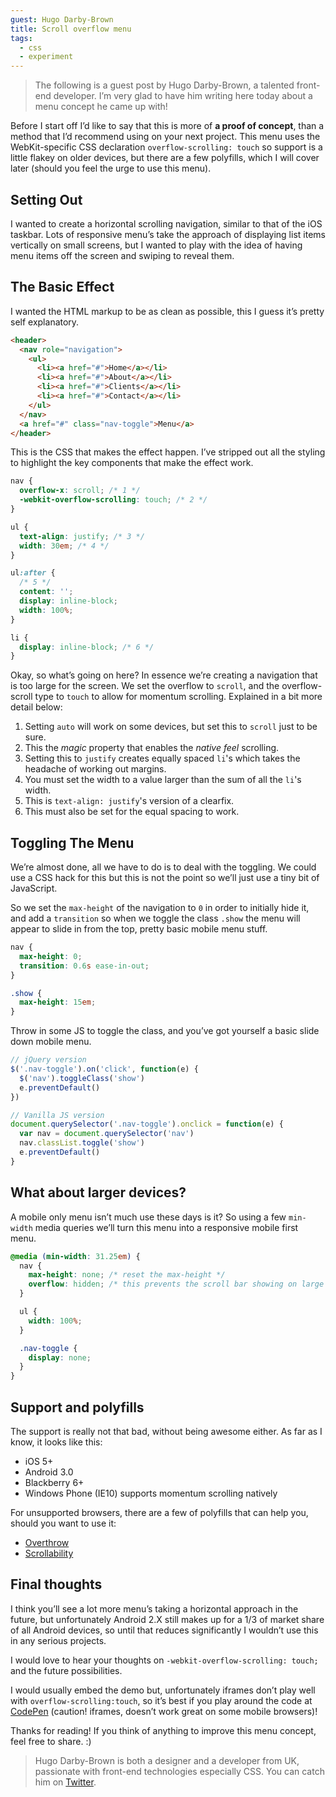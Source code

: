 ```yaml
---
guest: Hugo Darby-Brown
title: Scroll overflow menu
tags:
  - css
  - experiment
---
```


> The following is a guest post by Hugo Darby-Brown, a talented front-end developer. I’m very glad to have him writing here today about a menu concept he came up with!

Before I start off I’d like to say that this is more of **a proof of concept**, than a method that I’d recommend using on your next project. This menu uses the WebKit-specific CSS declaration `overflow-scrolling: touch` so support is a little flakey on older devices, but there are a few polyfills, which I will cover later (should you feel the urge to use this menu).

## Setting Out

I wanted to create a horizontal scrolling navigation, similar to that of the iOS taskbar. Lots of responsive menu’s take the approach of displaying list items vertically on small screens, but I wanted to play with the idea of having menu items off the screen and swiping to reveal them.

## The Basic Effect

I wanted the HTML markup to be as clean as possible, this I guess it’s pretty self explanatory.

```html
<header>
  <nav role="navigation">
    <ul>
      <li><a href="#">Home</a></li>
      <li><a href="#">About</a></li>
      <li><a href="#">Clients</a></li>
      <li><a href="#">Contact</a></li>
    </ul>
  </nav>
  <a href="#" class="nav-toggle">Menu</a>
</header>
```

This is the CSS that makes the effect happen. I’ve stripped out all the styling to highlight the key components that make the effect work.

```css
nav {
  overflow-x: scroll; /* 1 */
  -webkit-overflow-scrolling: touch; /* 2 */
}

ul {
  text-align: justify; /* 3 */
  width: 30em; /* 4 */
}

ul:after {
  /* 5 */
  content: '';
  display: inline-block;
  width: 100%;
}

li {
  display: inline-block; /* 6 */
}
```

Okay, so what’s going on here? In essence we’re creating a navigation that is too large for the screen. We set the overflow to `scroll`, and the overflow-scroll type to `touch` to allow for momentum scrolling. Explained in a bit more detail below:

1. Setting `auto` will work on some devices, but set this to `scroll` just to be sure.
1. This the _magic_ property that enables the _native feel_ scrolling.
1. Setting this to `justify` creates equally spaced `li`'s which takes the headache of working out margins.
1. You must set the width to a value larger than the sum of all the `li`'s width.
1. This is `text-align: justify`'s version of a clearfix.
1. This must also be set for the equal spacing to work.

## Toggling The Menu

We’re almost done, all we have to do is to deal with the toggling. We could use a CSS hack for this but this is not the point so we’ll just use a tiny bit of JavaScript.

So we set the `max-height` of the navigation to `0` in order to initially hide it, and add a `transition` so when we toggle the class `.show` the menu will appear to slide in from the top, pretty basic mobile menu stuff.

```css
nav {
  max-height: 0;
  transition: 0.6s ease-in-out;
}

.show {
  max-height: 15em;
}
```

Throw in some JS to toggle the class, and you’ve got yourself a basic slide down mobile menu.

```javascript
// jQuery version
$('.nav-toggle').on('click', function(e) {
  $('nav').toggleClass('show')
  e.preventDefault()
})

// Vanilla JS version
document.querySelector('.nav-toggle').onclick = function(e) {
  var nav = document.querySelector('nav')
  nav.classList.toggle('show')
  e.preventDefault()
}
```

## What about larger devices?

A mobile only menu isn’t much use these days is it? So using a few `min-width` media queries we’ll turn this menu into a responsive mobile first menu.

```css
@media (min-width: 31.25em) {
  nav {
    max-height: none; /* reset the max-height */
    overflow: hidden; /* this prevents the scroll bar showing on large devices */
  }

  ul {
    width: 100%;
  }

  .nav-toggle {
    display: none;
  }
}
```

## Support and polyfills

The support is really not that bad, without being awesome either. As far as I know, it looks like this:

- iOS 5+
- Android 3.0
- Blackberry 6+
- Windows Phone (IE10) supports momentum scrolling natively

For unsupported browsers, there are a few of polyfills that can help you, should you want to use it:

- [Overthrow](https://filamentgroup.github.io/Overthrow/)
- [Scrollability](https://github.com/joehewitt/scrollability/)

## Final thoughts

I think you’ll see a lot more menu’s taking a horizontal approach in the future, but unfortunately Android 2.X still makes up for a 1/3 of market share of all Android devices, so until that reduces significantly I wouldn’t use this in any serious projects.

I would love to hear your thoughts on `-webkit-overflow-scrolling: touch;` and the future possibilities.

I would usually embed the demo but, unfortunately iframes don’t play well with `overflow-scrolling:touch`, so it’s best if you play around the code at [CodePen](https://codepen.io/hugo/full/pwsLj) (caution! iframes, doesn’t work great on some mobile browsers)!

Thanks for reading! If you think of anything to improve this menu concept, feel free to share. :)

> Hugo Darby-Brown is both a designer and a developer from UK, passionate with front-end technologies especially CSS. You can catch him on [Twitter](https://twitter.com/darbybrown).
